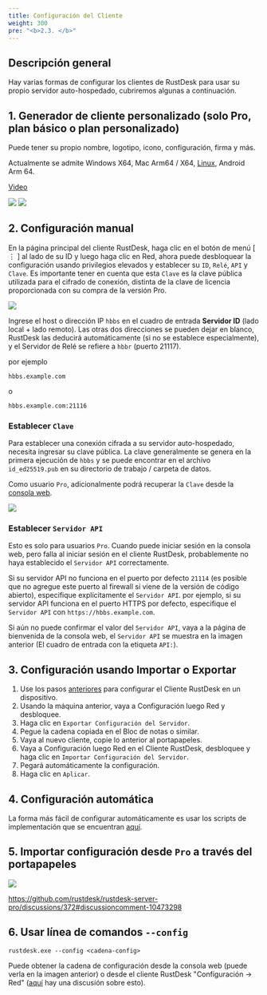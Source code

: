 ```yaml
---
title: Configuración del Cliente
weight: 300
pre: "<b>2.3. </b>"
---
```


## Descripción general

Hay varias formas de configurar los clientes de RustDesk para usar su propio servidor auto-hospedado, cubriremos algunas a continuación.

## 1. Generador de cliente personalizado (solo Pro, plan básico o plan personalizado)

Puede tener su propio nombre, logotipo, icono, configuración, firma y más.

Actualmente se admite Windows X64, Mac Arm64 / X64, [Linux](https://twitter.com/rustdesk/status/1788905463678951787), Android Arm 64.

[Video](https://twitter.com/rustdesk/status/1769171628426944539)

![](/docs/en/self-host/client-configuration/images/custom-client-qs.png)
![](/docs/en/self-host/client-configuration/images/web_console_custom_client_config.jpeg)

## 2. Configuración manual

En la página principal del cliente RustDesk, haga clic en el botón de menú [ &#8942; ] al lado de su ID y luego haga clic en Red, ahora puede desbloquear la configuración usando privilegios elevados y establecer su `ID`, `Relé`, `API` y `Clave`. Es importante tener en cuenta que esta `Clave` es la clave pública utilizada para el cifrado de conexión, distinta de la clave de licencia proporcionada con su compra de la versión Pro.

![](/docs/en/self-host/client-configuration/images/network-config.png)

Ingrese el host o dirección IP `hbbs` en el cuadro de entrada **Servidor ID** (lado local + lado remoto). Las otras dos direcciones se pueden dejar en blanco, RustDesk las deducirá automáticamente (si no se establece especialmente), y el Servidor de Relé se refiere a `hbbr` (puerto 21117).

por ejemplo

```nolang
hbbs.example.com
```

o

```nolang
hbbs.example.com:21116
```

### Establecer `Clave`

Para establecer una conexión cifrada a su servidor auto-hospedado, necesita ingresar su clave pública. La clave generalmente se genera en la primera ejecución de `hbbs` y se puede encontrar en el archivo `id_ed25519.pub` en su directorio de trabajo / carpeta de datos.

Como usuario `Pro`, adicionalmente podrá recuperar la `Clave` desde la [consola web](https://rustdesk.com/docs/en/self-host/rustdesk-server-pro/console/).

![](/docs/en/self-host/rustdesk-server-pro/console/images/console-home.png?v2)

### Establecer `Servidor API`

Esto es solo para usuarios `Pro`. Cuando puede iniciar sesión en la consola web, pero falla al iniciar sesión en el cliente RustDesk, probablemente no haya establecido el `Servidor API` correctamente.

Si su servidor API no funciona en el puerto por defecto `21114` (es posible que no agregue este puerto al firewall si viene de la versión de código abierto), especifique explícitamente el `Servidor API`.
por ejemplo, si su servidor API funciona en el puerto HTTPS por defecto, especifique el `Servidor API` con `https://hbbs.example.com`.

Si aún no puede confirmar el valor del `Servidor API`, vaya a la página de bienvenida de la consola web, el `Servidor API` se muestra en la imagen anterior (El cuadro de entrada con la etiqueta `API:`).

## 3. Configuración usando Importar o Exportar

1. Use los pasos [anteriores](https://rustdesk.com/docs/en/self-host/client-configuration/#manual-config) para configurar el Cliente RustDesk en un dispositivo.
2. Usando la máquina anterior, vaya a Configuración luego Red y desbloquee.
3. Haga clic en `Exportar Configuración del Servidor`.
4. Pegue la cadena copiada en el Bloc de notas o similar.
5. Vaya al nuevo cliente, copie lo anterior al portapapeles.
6. Vaya a Configuración luego Red en el Cliente RustDesk, desbloquee y haga clic en `Importar Configuración del Servidor`.
7. Pegará automáticamente la configuración.
8. Haga clic en `Aplicar`.

## 4. Configuración automática

La forma más fácil de configurar automáticamente es usar los scripts de implementación que se encuentran [aquí](https://rustdesk.com/docs/en/self-host/client-deployment/).

## 5. Importar configuración desde `Pro` a través del portapapeles

![](/docs/en/self-host/rustdesk-server-pro/console/images/console-home.png?v2)

https://github.com/rustdesk/rustdesk-server-pro/discussions/372#discussioncomment-10473298

## 6. Usar línea de comandos `--config`
`rustdesk.exe --config <cadena-config>`

Puede obtener la cadena de configuración desde la consola web (puede verla en la imagen anterior) o desde el cliente RustDesk "Configuración → Red" ([aquí](https://github.com/rustdesk/rustdesk/discussions/7118) hay una discusión sobre esto).